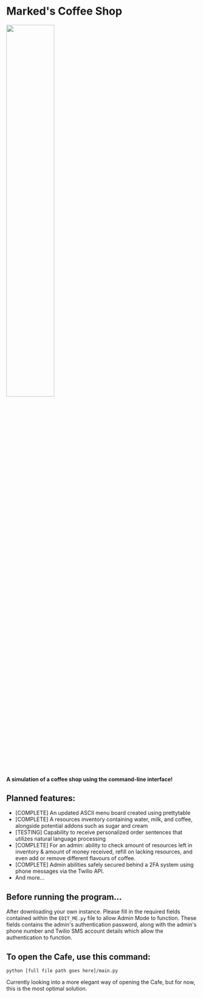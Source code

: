 # Marked's Coffee Shop

<img src="https://media.giphy.com/media/qHBvLR5Ly9bcB9oaJ6/giphy.gif" width="50%" />

#### A simulation of a coffee shop using the command-line interface!

## Planned features:
  + [COMPLETE] An updated ASCII menu board created using prettytable 
  + [COMPLETE] A resources inventory containing water, milk, and coffee, alongside potential addons such as sugar and cream
  + [TESTING] Capability to receive personalized order sentences that utilizes natural language processing
  + [COMPLETE] For an admin: ability to check amount of resources left in inventory & amount of money received, refill on lacking resources, and even add or remove different flavours of coffee.
  + [COMPLETE] Admin abilities safely secured behind a 2FA system using phone messages via the Twilio API.
  + And more...

## Before running the program...
 After downloading your own instance. Please fill in the required fields contained within the `EDIT_ME.py` file to allow Admin Mode to function.
 These fields contains the admin's authentication password, along with the admin's phone number and Twilio SMS account details which allow the authentication to function.

## To open the Cafe, use this command:
  
  ```
  python [full file path goes here]/main.py
  ```
Currently looking into a more elegant way of opening the Cafe, but for now, this is the most optimal solution.
